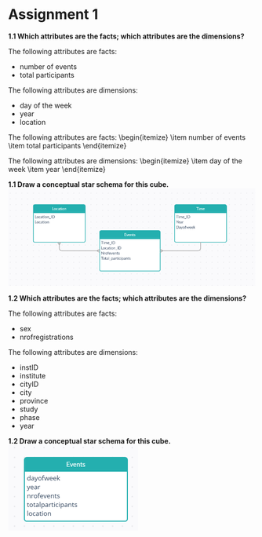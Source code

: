 # Assignment 1

**1.1 Which attributes are the facts; which attributes are the dimensions?**

The following attributes are facts:
- number of events
- total participants

The following attributes are dimensions:
- day of the week
- year
- location

The following attributes are facts:
\begin{itemize}
\item number of events
\item total participants
\end{itemize}


The following attributes are dimensions:
\begin{itemize}
\item day of the week
\item year
\end{itemize}

**1.1 Draw a conceptual star schema for this cube.**
![Star Diagram](star.png)

**1.2 Which attributes are the facts; which attributes are the dimensions?**

The following attributes are facts:
- sex
- nrofregistrations

The following attributes are dimensions:
- instID
- institute
- cityID
- city
- province
- study
- phase
- year

**1.2 Draw a conceptual star schema for this cube.**
![Star Diagram 2](star2.png)
